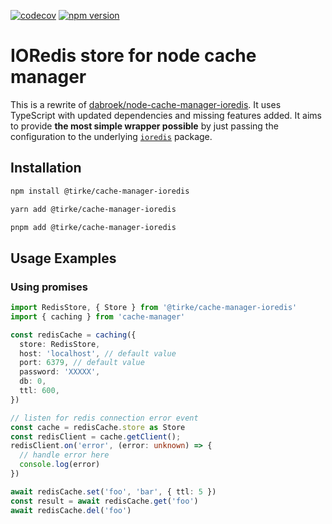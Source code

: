 [![codecov](https://codecov.io/gh/Tirke/node-cache-manager-ioredis/branch/main/graph/badge.svg?token=8B6YUE99N3)](https://codecov.io/gh/Tirke/node-cache-manager-ioredis)
[![npm version](https://badge.fury.io/js/@tirke%2Fnode-cache-manager-ioredis.svg)](https://badge.fury.io/js/@tirke%2Fnode-cache-manager-ioredis)

# IORedis store for node cache manager

This is a rewrite of [dabroek/node-cache-manager-ioredis](https://github.com/dabroek/node-cache-manager-ioredis).
It uses TypeScript with updated dependencies and missing features added.
It aims to provide **the most simple wrapper possible** by just passing the configuration to the underlying [`ioredis`](https://github.com/luin/ioredis) package.

Installation
------------

```sh
npm install @tirke/cache-manager-ioredis
```
```sh
yarn add @tirke/cache-manager-ioredis
```
```sh
pnpm add @tirke/cache-manager-ioredis
```

Usage Examples
--------------

### Using promises

```typescript
import RedisStore, { Store } from '@tirke/cache-manager-ioredis'
import { caching } from 'cache-manager'

const redisCache = caching({
  store: RedisStore,
  host: 'localhost', // default value
  port: 6379, // default value
  password: 'XXXXX',
  db: 0,
  ttl: 600,
})

// listen for redis connection error event
const cache = redisCache.store as Store
const redisClient = cache.getClient();
redisClient.on('error', (error: unknown) => {
  // handle error here
  console.log(error)
})

await redisCache.set('foo', 'bar', { ttl: 5 })
const result = await redisCache.get('foo')
await redisCache.del('foo')
```

